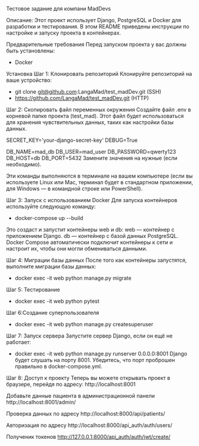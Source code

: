 Тестовое задание для компани MadDevs

Описание:
Этот проект использует Django, PostgreSQL и Docker для разработки и тестирования. В этом README приведены инструкции по настройке и запуску проекта в контейнерах.

Предварительные требования
Перед запуском проекта у вас должны быть установлены:
- Docker


Установка
Шаг 1: Клонировать репозиторий
Клонируйте репозиторий на ваше устройство:
- git clone git@github.com:LangaMad/test_madDev.git (SSH)
- https://github.com/LangaMad/test_madDev.git (HTTP)

Шаг 2: Скопировать файл переменных окружения
Создайте файл .env в корневой папке проекта (test_mad). Этот файл будет использоваться для хранения чувствительных данных, таких как настройки базы данных.

SECRET_KEY='your-django-secret-key'
DEBUG=True

DB_NAME=mad_db
DB_USER=mad_user
DB_PASSWORD=qwerty123
DB_HOST=db
DB_PORT=5432
Замените значения на нужные (если необходимо).

Эти команды выполняются в терминале на вашем компьютере (если вы используете Linux или Mac, терминал будет в стандартном приложении, для Windows — в командной строке или PowerShell).

Шаг 3: Запуск с использованием Docker 
Для запуска контейнеров используйте следующую команду:

- docker-compose up --build
  
Это создаст и запустит контейнеры web и db:
web — контейнер с приложением Django.
db — контейнер с базой данных PostgreSQL.
Docker Compose автоматически подключит контейнеры к сети и настроит их, чтобы они могли обмениваться данными.


Шаг 4: Миграции базы данных
После того как контейнеры запустятся, выполните миграции базы данных:
  
- docker exec -it web python manage.py migrate

Шаг 5: Тестирование
- docker exec -it web python pytest

Шаг 6:Создание суперпользователя
- docker exec -it web python manage.py createsuperuser
  
Шаг 7: Запуск сервера
Запустите сервер Django, если он ещё не работает:

- docker exec -it web python manage.py runserver 0.0.0.0:8001
Django будет слушать на порту 8001. Убедитесь, что порт проброшен правильно в docker-compose.yml.

Шаг 8: Доступ к проекту
Теперь вы можете открывать проект в браузере, перейдя по адресу:
http://localhost:8001

Добавьте данные пациента в администрационной панели 
http://localhost:8001/admin/

Проверка данных по адресу
http://localhost:8000/api/patients/

Авторизация по адресу
http://localhost:8000/api_auth/auth/users/

Полученик токенов
http://127.0.0.1:8000/api_auth/auth/jwt/create/

